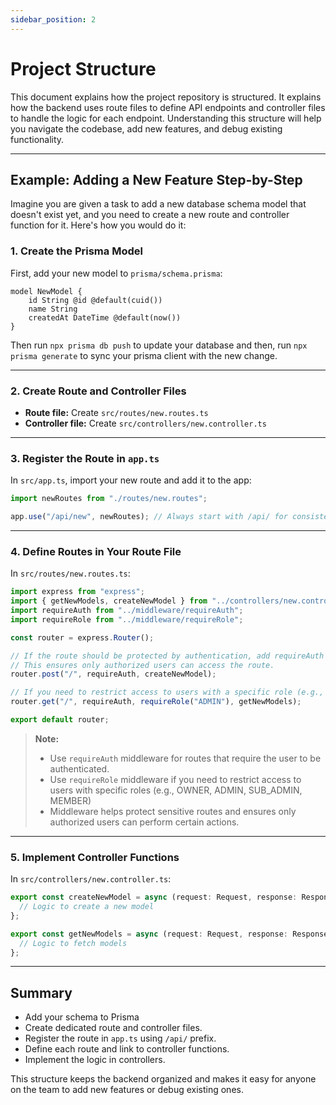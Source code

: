 ```yaml
---
sidebar_position: 2
---
```


# Project Structure

This document explains how the project repository is structured. It explains how the backend uses route files to define API endpoints and controller files to handle the logic for each endpoint. Understanding this structure will help you navigate the codebase, add new features, and debug existing functionality.

---

## Example: Adding a New Feature Step-by-Step

Imagine you are given a task to add a new database schema model that doesn't exist yet, and you need to create a new route and controller function for it. Here's how you would do it:

### 1. Create the Prisma Model

First, add your new model to `prisma/schema.prisma`:

```prisma
model NewModel {
    id String @id @default(cuid())
    name String
    createdAt DateTime @default(now())
}
```

Then run `npx prisma db push` to update your database and then, run `npx prisma generate` to sync your prisma client with the new change.

---

### 2. Create Route and Controller Files

- **Route file:**
  Create `src/routes/new.routes.ts`
- **Controller file:**
  Create `src/controllers/new.controller.ts`

---

### 3. Register the Route in `app.ts`

In `src/app.ts`, import your new route and add it to the app:

```typescript
import newRoutes from "./routes/new.routes";

app.use("/api/new", newRoutes); // Always start with /api/ for consistency
```

---

### 4. Define Routes in Your Route File

In `src/routes/new.routes.ts`:

```typescript
import express from "express";
import { getNewModels, createNewModel } from "../controllers/new.controller";
import requireAuth from "../middleware/requireAuth";
import requireRole from "../middleware/requireRole";

const router = express.Router();

// If the route should be protected by authentication, add requireAuth as middleware.
// This ensures only authorized users can access the route.
router.post("/", requireAuth, createNewModel);

// If you need to restrict access to users with a specific role (e.g., ADMIN), use requireRole:
router.get("/", requireAuth, requireRole("ADMIN"), getNewModels);

export default router;
```

> **Note:**
>
> - Use `requireAuth` middleware for routes that require the user to be authenticated.
> - Use `requireRole` middleware if you need to restrict access to users with specific roles (e.g., OWNER, ADMIN, SUB_ADMIN, MEMBER)
> - Middleware helps protect sensitive routes and ensures only authorized users can perform certain actions.

---

### 5. Implement Controller Functions

In `src/controllers/new.controller.ts`:

```typescript
export const createNewModel = async (request: Request, response: Response) => {
  // Logic to create a new model
};

export const getNewModels = async (request: Request, response: Response) => {
  // Logic to fetch models
};
```

---

## Summary

- Add your schema to Prisma
- Create dedicated route and controller files.
- Register the route in `app.ts` using `/api/` prefix.
- Define each route and link to controller functions.
- Implement the logic in controllers.

This structure keeps the backend organized and makes it easy for anyone on the team to add new features or debug existing ones.
